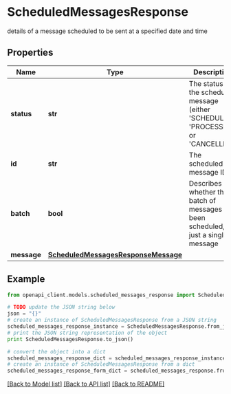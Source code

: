 # ScheduledMessagesResponse

details of a message scheduled to be sent at a specified date and time

## Properties
Name | Type | Description | Notes
------------ | ------------- | ------------- | -------------
**status** | **str** | The status of the scheduled message (either &#39;SCHEDULED&#39;, &#39;PROCESSED&#39; or &#39;CANCELLED&#39;) | [optional] 
**id** | **str** | The scheduled message ID | [optional] 
**batch** | **bool** | Describes whether the a batch of messages has been scheduled, or just a single message | [optional] 
**message** | [**ScheduledMessagesResponseMessage**](ScheduledMessagesResponseMessage.md) |  | [optional] 

## Example

```python
from openapi_client.models.scheduled_messages_response import ScheduledMessagesResponse

# TODO update the JSON string below
json = "{}"
# create an instance of ScheduledMessagesResponse from a JSON string
scheduled_messages_response_instance = ScheduledMessagesResponse.from_json(json)
# print the JSON string representation of the object
print ScheduledMessagesResponse.to_json()

# convert the object into a dict
scheduled_messages_response_dict = scheduled_messages_response_instance.to_dict()
# create an instance of ScheduledMessagesResponse from a dict
scheduled_messages_response_form_dict = scheduled_messages_response.from_dict(scheduled_messages_response_dict)
```
[[Back to Model list]](../README.md#documentation-for-models) [[Back to API list]](../README.md#documentation-for-api-endpoints) [[Back to README]](../README.md)


